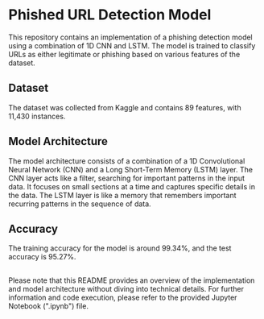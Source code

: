 # Phished URL Detection Model
This repository contains an implementation of a phishing detection model using a combination of 1D CNN and LSTM. The model is trained to classify URLs as either legitimate or phishing based on various features of the dataset.

## Dataset
The dataset was collected from Kaggle and contains 89 features, with 11,430 instances.

## Model Architecture
The model architecture consists of a combination of a 1D Convolutional Neural Network (CNN) and a Long Short-Term Memory (LSTM) layer. The CNN layer acts like a filter, searching for important patterns in the input data. It focuses on small sections at a time and captures specific details in the data. The LSTM layer is like a memory that remembers important recurring patterns in the sequence of data.

## Accuracy
The training accuracy for the model is around 99.34%, and the test accuracy is 95.27%.

##
Please note that this README provides an overview of the implementation and model architecture without diving into technical details. For further information and code execution, please refer to the provided Jupyter Notebook (".ipynb") file.
